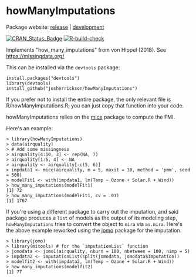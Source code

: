 # howManyImputations

Package website: [release](https://errickson.net/howManyImputations) | [development](https://errickson.net/howManyImputations/dev)

<!-- badges: start -->
[![CRAN_Status_Badge](https://www.r-pkg.org/badges/version/howManyImputations)](https://cran.r-project.org/package=howManyImputations)
[![R-build-check](https://github.com/josherrickson/howManyImputations/workflows/R-CMD-check/badge.svg)](https://github.com/josherrickson/howManyImputations/actions)
<!-- badges: end -->

Implements "how_many_imputations" from von Hippel (2018). See
https://missingdata.org/

This can be installed via the `devtools` package:

```
install.packages("devtools")
library(devtools)
install_github("josherrickson/howManyImputations")
```

If you prefer not to install the entire package, the only relevant file is
R/howManyImputations.R; you can just copy that function into your code.

howManyImputations relies on the
[mice](https://cran.r-project.org/web/packages/mice/index.html) package to
compute the FMI.

Here's an example:

```{r}
> library(howManyImputations)
> data(airquality)
> # Add some missingness
> airquality[4:10, 3] <- rep(NA, 7)
> airquality[1:5, 4] <- NA
> airquality <- airquality[-c(5, 6)]
> impdata1 <- mice(airquality, m = 5, maxit = 10, method = 'pmm', seed = 500)
> modelFit1 <- with(impdata1, lm(Temp ~ Ozone + Solar.R + Wind))
> how_many_imputations(modelFit1)
[1] 72
> how_many_imputations(modelFit1, cv = .01)
[1] 1767
```

If you're using a different package to carry out the imputation, and said
package produces a `list` of models as the output of its modeling step,
`howManyImputations` tries to convert the object to `mira` via `as.mira`. Here's
the above example reworked using the
[jomo](https://cran.r-project.org/web/packages/jomo/index.html) package for the
imputation.


```{r}
> library(jomo)
> library(mitools) # for the `imputationList` function
> jomodata <- jomo1(airquality, nburn = 100, nbetween = 100, nimp = 5)
> impdata2 <- imputationList(split(jomodata, jomodata$Imputation))
> modelfit2 <- with(impdata2, lm(Temp ~ Ozone + Solar.R + Wind))
> how_many_imputations(modelfit2)
[1] 77
```
